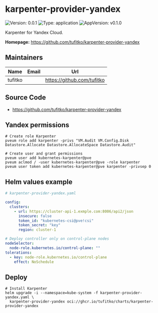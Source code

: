 # karpenter-provider-yandex

![Version: 0.0.1](https://img.shields.io/badge/Version-0.0.1-informational?style=flat-square) ![Type: application](https://img.shields.io/badge/Type-application-informational?style=flat-square) ![AppVersion: v0.1.0](https://img.shields.io/badge/AppVersion-v0.1.0-informational?style=flat-square)

Karpenter for Yandex Cloud.

**Homepage:** <https://github.com/tufitko/karpenter-provider-yandex>

## Maintainers

| Name | Email | Url |
| ---- | ------ | --- |
| tufitko |  | <https://github.com/tufitko> |

## Source Code

* <https://github.com/tufitko/karpenter-provider-yandex>

## Yandex permissions

```shell
# Create role Karpenter
pveum role add karpenter -privs "VM.Audit VM.Config.Disk Datastore.Allocate Datastore.AllocateSpace Datastore.Audit"

# Create user and grant permissions
pveum user add kubernetes-karpenter@pve
pveum aclmod / -user kubernetes-karpenter@pve -role karpenter
pveum user token add kubernetes-karpenter@pve karpenter -privsep 0
```

## Helm values example

```yaml
# karpenter-provider-yandex.yaml

config:
  clusters:
    - url: https://cluster-api-1.exmple.com:8006/api2/json
      insecure: false
      token_id: "kubernetes-csi@pve!csi"
      token_secret: "key"
      region: cluster-1

# Deploy controller only on control-plane nodes
nodeSelector:
  node-role.kubernetes.io/control-plane: ""
tolerations:
  - key: node-role.kubernetes.io/control-plane
    effect: NoSchedule
```

## Deploy

```shell
# Install Karpenter
helm upgrade -i --namespace=kube-system -f karpenter-provider-yandex.yaml \
  karpenter-provider-yandex oci://ghcr.io/tufitko/charts/karpenter-provider-yandex
```

